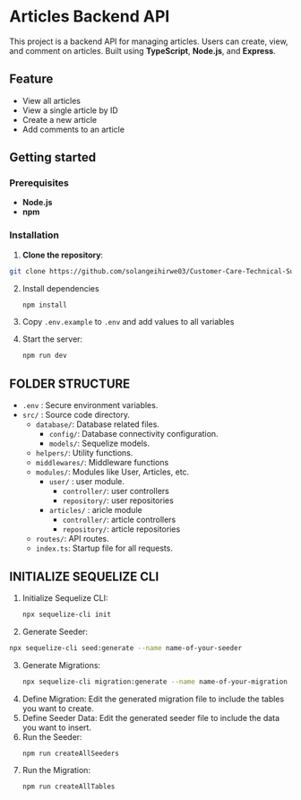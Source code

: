 # Articles Backend API

This project is a backend API for managing articles. Users can create, view, and comment on articles. Built using **TypeScript**, **Node.js**, and **Express**.

## Feature

- View all articles
- View a single article by ID
- Create a new article
- Add comments to an article

## Getting started

### Prerequisites

- **Node.js**
- **npm**

### Installation

1. **Clone the repository**:

  ```bash
  git clone https://github.com/solangeihirwe03/Customer-Care-Technical-Support.git
  ```

2. Install dependencies

    ```sh
    npm install
    ```

3. Copy `.env.example` to `.env` and add values to all variables

4. Start the server:
    ```sh
    npm run dev
    ```

## FOLDER STRUCTURE

- `.env` : Secure environment variables.
- `src/` : Source code directory.
    - `database/`: Database related files.
        - `config/`: Database connectivity configuration.
        - `models/`: Sequelize models.
    - `helpers/`: Utility functions.
    - `middlewares/`: Middleware functions
    - `modules/`: Modules like User, Articles, etc.
        - `user/` : user module.
            - `controller/`: user controllers
            - `repository/`: user repositories
        - `articles/` : aricle module
            - `controller/`: article controllers
            - `repository/`: article repositories
    - `routes/`: API routes.
    - `index.ts`: Startup file for all requests.

## INITIALIZE SEQUELIZE CLI

1. Initialize Sequelize CLI:
    ```sh
    npx sequelize-cli init
    ```
 
 2. Generate Seeder:
   ```sh
   npx sequelize-cli seed:generate --name name-of-your-seeder
   ```
3. Generate Migrations:
   ```sh
   npx sequelize-cli migration:generate --name name-of-your-migration
   ```
4. Define Migration:
   Edit the generated migration file to include the tables you want to create.
5. Define Seeder Data:
   Edit the generated seeder file to include the data you want to insert.
6. Run the Seeder:
   ```sh
   npm run createAllSeeders
   ```
7. Run the Migration:
   ```sh
   npm run createAllTables
   ```